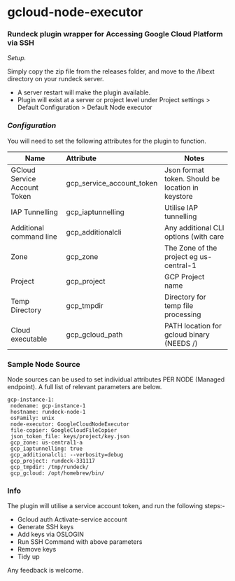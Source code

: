# gcloud-node-executor

### Rundeck plugin wrapper for Accessing Google Cloud Platform via SSH



*Setup.*

Simply copy the zip file from the releases folder, and move to the /libext directory on your rundeck server.

- A server restart will make the plugin available.
- Plugin will exist at a server or project level under Project settings > Default Configuration > Default Node executor



### *Configuration*

You will need to set the following attributes for the plugin to function.

| Name                         | Attribute                 | Notes                                             |
| ---------------------------- | :------------------------ | ------------------------------------------------- |
| GCloud Service Account Token | gcp_service_account_token | Json format token. Should be location in keystore |
| IAP Tunnelling               | gcp_iaptunnelling         | Utilise IAP tunnelling                            |
| Additional command line      | gcp_additionalcli         | Any additional CLI options (with care             |
| Zone                         | gcp_zone                  | The Zone of the project eg us-central-1           |
| Project                      | gcp_project               | GCP Project name                                  |
| Temp Directory               | gcp_tmpdir                | Directory for temp file processing                |
| Cloud executable             | gcp_gcloud_path           | PATH location for gcloud binary   (NEEDS /)       |



### Sample Node Source 

Node sources can be used to set individual attributes PER NODE (Managed endpoint). A full list of relevant parameters are below.


```
gcp-instance-1:
 nodename: gcp-instance-1
 hostname: rundeck-node-1
 osFamily: unix
 node-executor: GoogleCloudNodeExecutor
 file-copier: GoogleCloudFileCopier
 json_token_file: keys/project/key.json
 gcp_zone: us-central1-a
 gcp_iaptunnelling: true
 gcp_additionalcli: --verbosity=debug
 gcp_project: rundeck-331117
 gcp_tmpdir: /tmp/rundeck/
 gcp_gcloud: /opt/homebrew/bin/
```

### Info

The plugin will utilise a service account token, and run the following steps:-

- Gcloud auth Activate-service account
- Generate SSH keys
- Add keys via OSLOGIN
- Run SSH Command with above parameters
- Remove keys
- Tidy up



Any feedback is welcome.




